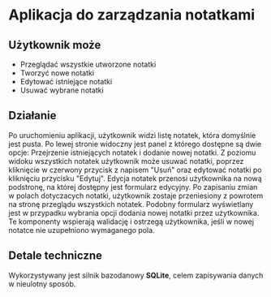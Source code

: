 # Aplikacja do zarządzania notatkami

## Użytkownik może
- Przeglądać wszystkie utworzone notatki
- Tworzyć nowe notatki
- Edytować istniejące notatki
- Usuwać wybrane notatki

## Działanie
Po uruchomieniu aplikacji, użytkownik widzi listę notatek, która domyślnie jest pusta. Po lewej stronie widoczny jest panel z którego dostępne są dwie opcje: Przejrzenie istniejących notatek i dodanie nowej notatki. Z poziomu widoku wszystkich notatek użytkownik może usuwać notatki, poprzez kliknięcie w czerwony przycisk z napisem "Usuń" oraz edytować notatki po kliknięciu przycisku "Edytuj". Edycja notatek przenosi użytkownika na nową podstronę, na której dostępny jest formularz edycyjny. Po zapisaniu zmian w polach dotyczacych notatki, użytkownik zostaje przeniesiony z powrotem na stronę przeglądu wszystkich notatek. Podobny formularz wyświetlany jest w przypadku wybrania opcji dodania nowej notatki przez użytkownika. Te komponenty wspierają walidację i ostrzegą użytkownika, jeśli w nowej notatce nie uzupełniono wymaganego pola.


## Detale techniczne
Wykorzystywany jest silnik bazodanowy **SQLite**, celem zapisywania danych w nieulotny sposób.
